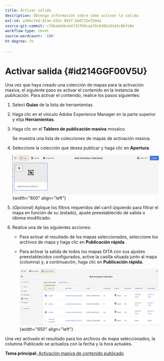 ```yaml
---
title: Activar salida
description: Obtenga información sobre cómo activar la salida
exl-id: a3b6cfed-813e-433c-891f-bb0715e7b94a
source-git-commit: c74badebbcb4733fb9caa79c646b1d1e5c8bfe8e
workflow-type: tm+mt
source-wordcount: '180'
ht-degree: 2%

---
```


# Activar salida {#id214GGF00V5U}

Una vez que haya creado una colección de mapas para la activación masiva, el siguiente paso es activar el contenido en la instancia de publicación. Para activar el contenido, realice los pasos siguientes:

1. Select **Guías** de la lista de herramientas.

1. Haga clic en el vínculo Adobe Experience Manager en la parte superior y elija **Herramientas**.

1. Haga clic en el **Tablero de publicación masiva** mosaico.

   Se muestra una lista de colecciones de mapas de activación masiva.

1. Seleccione la colección que desea publicar y haga clic en **Apertura**.

   ![](images/bulk-activation-collection-open.png){width="800" align="left"}

1. \(*Opcional*\) Aplique los filtros requeridos del carril izquierdo para filtrar el mapa en función de su \(estado\), ajuste preestablecido de salida o idioma modificado:
1. Realice una de las siguientes acciones:

   - Para activar el resultado de los mapas seleccionados, seleccione los archivos de mapa y haga clic en **Publicación rápida**.
   - Para activar la salida de todos los mapas DITA con sus ajustes preestablecidos configurados, active la casilla situada junto al mapa \(columna\) y, a continuación, haga clic en **Publicación rápida.**

      ![](images/bulk-activation-collection-quick-publish.png){width="650" align="left"}


Una vez activado el resultado para los archivos de mapa seleccionados, la columna Publicado se actualiza con la fecha y la hora actuales.

**Tema principal:**[ Activación masiva de contenido publicado](conf-bulk-activation.md)

